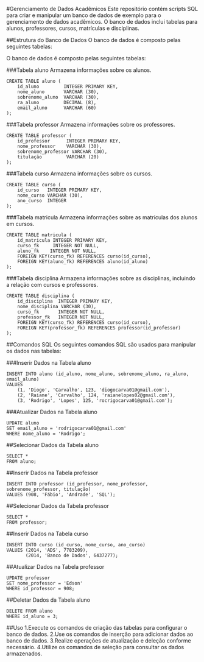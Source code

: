 #Gerenciamento de Dados Acadêmicos
Este repositório contém scripts SQL para criar e manipular um banco de dados de exemplo para o gerenciamento de dados acadêmicos. O banco de dados inclui tabelas para alunos, professores, cursos, matrículas e disciplinas.

##Estrutura do Banco de Dados
O banco de dados é composto pelas seguintes tabelas:

O banco de dados é composto pelas seguintes tabelas:

###Tabela aluno
Armazena informações sobre os alunos.
```
CREATE TABLE aluno (
    id_aluno         INTEGER PRIMARY KEY,
    nome_aluno       VARCHAR (30),
    sobrenome_aluno  VARCHAR (30),
    ra_aluno         DECIMAL (8),
    email_aluno      VARCHAR (60)
);
```
###Tabela professor
Armazena informações sobre os professores.
```
CREATE TABLE professor (
    id_professor      INTEGER PRIMARY KEY,
    nome_professor    VARCHAR (30),
    sobrenome_professor VARCHAR (30),
    titulação         VARCHAR (20)
);
```
###Tabela curso
Armazena informações sobre os cursos.
```
CREATE TABLE curso (
    id_curso   INTEGER PRIMARY KEY,
    nome_curso VARCHAR (30), 
    ano_curso  INTEGER
);
```
###Tabela matricula
Armazena informações sobre as matrículas dos alunos em cursos.
```
CREATE TABLE matricula (
    id_matricula INTEGER PRIMARY KEY,
    curso_fk     INTEGER NOT NULL,
    aluno_fk    INTEGER NOT NULL,
    FOREIGN KEY(curso_fk) REFERENCES curso(id_curso), 
    FOREIGN KEY(aluno_fk) REFERENCES aluno(id_aluno)
);
```
###Tabela disciplina
Armazena informações sobre as disciplinas, incluindo a relação com cursos e professores.
```
CREATE TABLE disciplina (
    id_disciplina  INTEGER PRIMARY KEY,
    nome_disciplina VARCHAR (30),
    curso_fk       INTEGER NOT NULL,
    professor_fk   INTEGER NOT NULL,
    FOREIGN KEY(curso_fk) REFERENCES curso(id_curso), 
    FOREIGN KEY(professor_fk) REFERENCES professor(id_professor)
);
```
##Comandos SQL
Os seguintes comandos SQL são usados para manipular os dados nas tabelas:

###Inserir Dados na Tabela aluno
```
INSERT INTO aluno (id_aluno, nome_aluno, sobrenome_aluno, ra_aluno, email_aluno)
VALUES 
    (1, 'Diogo', 'Carvalho', 123, 'diogocarva01@gmail.com'),
    (2, 'Raiane', 'Carvalho', 124, 'raianelopes02@gmail.com'),
    (3, 'Rodrigo', 'Lopes', 125, 'rocrigocarva01@gmail.com');
```
###Atualizar Dados na Tabela aluno
```
UPDATE aluno
SET email_aluno = 'rodrigocarva01@gmail.com'
WHERE nome_aluno = 'Rodrigo';
```
##Selecionar Dados da Tabela aluno
```
SELECT *
FROM aluno;
```
##Inserir Dados na Tabela professor
```
INSERT INTO professor (id_professor, nome_professor, sobrenome_professor, titulação)
VALUES (908, 'Fábio', 'Andrade', 'SQL');
```
##Selecionar Dados da Tabela professor
```
SELECT *
FROM professor;
```
##Inserir Dados na Tabela curso
```
INSERT INTO curso (id_curso, nome_curso, ano_curso)
VALUES (2014, 'ADS', 7783209),
       (2014, 'Banco de Dados', 6437277);
```
##Atualizar Dados na Tabela professor
```
UPDATE professor 
SET nome_professor = 'Edson'
WHERE id_professor = 908;
```
##Deletar Dados da Tabela aluno
```
DELETE FROM aluno
WHERE id_aluno = 3;
```
##Uso
1.Execute os comandos de criação das tabelas para configurar o banco de dados.
2.Use os comandos de inserção para adicionar dados ao banco de dados.
3.Realize operações de atualização e deleção conforme necessário.
4.Utilize os comandos de seleção para consultar os dados armazenados.




















